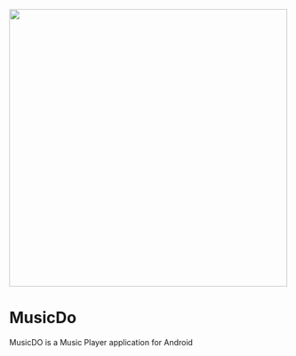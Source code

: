 <img src="https://github.com/KDW03/MusicDo/assets/109224863/00e93e5a-e66d-459f-b44c-cf06334e74c1" width="500" height="500">



# MusicDo
MusicDO is a Music Player application for Android
